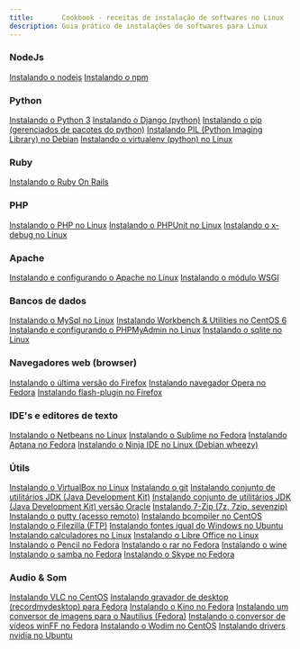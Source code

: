 ```yaml
---
title:       Cookbook - receitas de instalação de softwares no Linux
description: Guia prático de instalações de softwares para Linux
---
```


### NodeJs

<div class="list-group">
    <a href="/linux/cookbook/nodejs/" class="list-group-item">Instalando o nodejs</a>
    <a href="/linux/cookbook/npm/" class="list-group-item">Instalando o npm</a>
</div>


### Python

<div class="list-group">
    <a href="/linux/cookbook/python/" class="list-group-item">Instalando o Python 3</a>
    <a href="/linux/cookbook/django/" class="list-group-item">Instalando o Django (python)</a>
    <a href="/linux/cookbook/pip/" class="list-group-item">Instalando o pip (gerenciados de pacotes do python)</a>
    <a href="/linux/cookbook/pil/" class="list-group-item">Instalando PIL (Python Imaging Library) no Debian</a>
    <a href="/linux/cookbook/virtualenv/" class="list-group-item">Instalando o virtualenv (python) no Linux</a>
</div>


### Ruby

<div class="list-group">
    <a href="/linux/cookbook/ruby-on-rails/" class="list-group-item">Instalando o Ruby On Rails</a>
</div>


### PHP

<div class="list-group">
    <a href="/linux/cookbook/php/" class="list-group-item">Instalando o PHP  no Linux</a>
    <a href="/linux/cookbook/phpunit/" class="list-group-item">Instalando o PHPUnit no Linux</a>
    <a href="/linux/cookbook/xdebug/" class="list-group-item">Instalando o x-debug no Linux</a>
</div>


### Apache

<div class="list-group">
    <a href="/linux/cookbook/apache-via-yum-apt-get/" class="list-group-item">Instalando e configurando o Apache no Linux</a>
    <a href="/linux/cookbook/apache-wsgi/" class="list-group-item">Instalando o módulo WSGI</a>
</div>


### Bancos de dados

<div class="list-group">
    <a href="/linux/cookbook/mysql/" class="list-group-item">Instalando o MySql no Linux</a>
    <a href="/linux/cookbook/mysql-workbench/" class="list-group-item">Instalando Workbench & Utilities no CentOS 6</a>
    <a href="/linux/cookbook/phpmyadmin/" class="list-group-item">Instalando e configurando o PHPMyAdmin no Linux</a>
    <a href="/linux/cookbook/sqlite/" class="list-group-item">Instalando o sqlite no Linux</a>
</div>



###  Navegadores web (browser)

<div class="list-group">
    <a href="/linux/cookbook/firefox/" class="list-group-item">Instalando o última versão do Firefox</a>
    <a href="/linux/cookbook/opera" class="list-group-item">Instalando navegador Opera no Fedora</a>
    <a href="/linux/cookbook/flash-plugin/" class="list-group-item">Instalando flash-plugin no Firefox</a>
</div>


###  IDE's e editores de texto

<div class="list-group">
    <a href="/linux/cookbook/netbeans/" class="list-group-item">Instalando o Netbeans no Linux</a>
    <a href="/linux/cookbook/sublime/" class="list-group-item">Instalando o Sublime no Fedora</a>
    <a href="/linux/cookbook/aptana/" class="list-group-item">Instalando Aptana no Fedora</a>
    <a href="/linux/cookbook/ninja-ide/" class="list-group-item">Instalando o Ninja IDE no Linux (Debian wheezy)</a>
</div>


###  Útils

<div class="list-group">
    <a href="/linux/cookbook/virtualbox/" class="list-group-item">Instalando o VirtualBox no Linux</a>
    <a href="/linux/cookbook/git/" class="list-group-item">Instalando o git</a>
    <a href="/linux/cookbook/java/" class="list-group-item">Instalando conjunto de utilitários JDK (Java Development Kit)</a>
    <a href="/linux/cookbook/java-oracle/" class="list-group-item">Instalando conjunto de utilitários JDK (Java Development Kit) versão Oracle</a>
    <a href="/linux/cookbook/7z/" class="list-group-item">Instalando 7-Zip (7z, 7zip, sevenzip)</a>
    <a href="/linux/cookbook/putty/" class="list-group-item">Instalando o putty (acesso remoto)</a>
    <a href="/linux/cookbook/bcompiler/" class="list-group-item">Instalando bcompiler no CentOS</a>
    <a href="/linux/cookbook/filezilla/" class="list-group-item">Instalando o Filezilla (FTP)</a>
    <a href="/linux/cookbook/fonts-windows/" class="list-group-item">Instalando fontes igual do Windows no Ubuntu</a>
    <a href="/linux/cookbook/calculadoras/" class="list-group-item">Instalando calculadores no Linux</a>
    <a href="/linux/cookbook/libre-office/" class="list-group-item">Instalando o Libre Office no Linux</a>
    <a href="/linux/cookbook/pencil/" class="list-group-item">Instalando o Pencil no Fedora</a>
    <a href="/linux/cookbook/rar/" class="list-group-item">Instalando o rar no Fedora</a>
    <a href="/linux/cookbook/wine/" class="list-group-item">Instalando o wine</a>
    <a href="/linux/cookbook/samba/" class="list-group-item">Instalando o samba no Fedora</a>
    <a href="/linux/cookbook/skype/" class="list-group-item">Instalando o Skype no Fedora</a>
</div>


###  Audio & Som

<div class="list-group">
    <a href="/linux/cookbook/vlc/" class="list-group-item">Instalando VLC no CentOS</a>
    <a href="/linux/cookbook/gtk-recordmydesktop/" class="list-group-item">Instalando gravador de desktop (recordmydesktop) para Fedora</a>
    <a href="/linux/cookbook/kino/" class="list-group-item">Instalando o Kino no Fedora</a>
    <a href="/linux/cookbook/nautilus-image-converter/" class="list-group-item">Instalando um conversor de imagens para o Nautilius (Fedora)</a>
    <a href="/linux/cookbook/winff/" class="list-group-item">Instalando o conversor de vídeos winFF no Fedora</a>
    <a href="/linux/cookbook/wodim/" class="list-group-item">Instalando o Wodim no CentOS</a>
    <a href="/linux/cookbook/drivers-nvidia/" class="list-group-item">Instalando drivers nvidia no Ubuntu</a>
</div>
